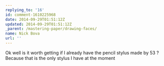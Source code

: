 ```yaml
---
replying_to: '16'
id: comment-1610225968
date: 2014-09-29T01:51:12Z
updated: 2014-09-29T01:51:12Z
_parent: /mastering-paper/drawing-faces/
name: Nick Bova
url: ''
---
```


Ok well is it worth getting if I already have the pencil stylus made
by 53 ? Because that is the only stylus I have at the moment
